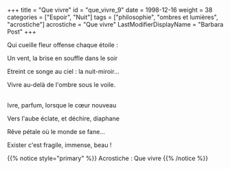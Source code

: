 +++
title = "Que vivre"
id = "que_vivre_9"
date = 1998-12-16
weight = 38
categories = ["Espoir", "Nuit"]
tags = ["philosophie", "ombres et lumières", "acrostiche"]
acrostiche = "Que vivre"
LastModifierDisplayName = "Barbara Post"
+++

Qui cueille fleur offense chaque étoile :

Un vent, la brise en souffle dans le soir

Etreint ce songe au ciel : la nuit-miroir...

Vivre au-delà de l'ombre sous le voile.

 \
Ivre, parfum, lorsque le cœur nouveau

Vers l'aube éclate, et déchire, diaphane

Rêve pétale où le monde se fane...

Exister c'est fragile, immense, beau !

{{% notice style="primary" %}}
Acrostiche : Que vivre
{{% /notice %}}
